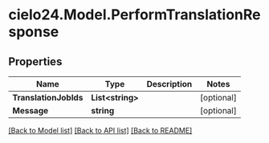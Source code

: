 # cielo24.Model.PerformTranslationResponse

## Properties

Name | Type | Description | Notes
------------ | ------------- | ------------- | -------------
**TranslationJobIds** | **List&lt;string&gt;** |  | [optional] 
**Message** | **string** |  | [optional] 

[[Back to Model list]](../README.md#documentation-for-models) [[Back to API list]](../README.md#documentation-for-api-endpoints) [[Back to README]](../README.md)

